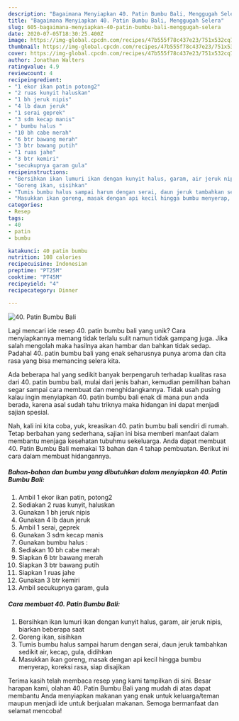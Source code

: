```yaml
---
description: "Bagaimana Menyiapkan 40. Patin Bumbu Bali, Menggugah Selera"
title: "Bagaimana Menyiapkan 40. Patin Bumbu Bali, Menggugah Selera"
slug: 605-bagaimana-menyiapkan-40-patin-bumbu-bali-menggugah-selera
date: 2020-07-05T18:30:25.400Z
image: https://img-global.cpcdn.com/recipes/47b555f78c437e23/751x532cq70/40-patin-bumbu-bali-foto-resep-utama.jpg
thumbnail: https://img-global.cpcdn.com/recipes/47b555f78c437e23/751x532cq70/40-patin-bumbu-bali-foto-resep-utama.jpg
cover: https://img-global.cpcdn.com/recipes/47b555f78c437e23/751x532cq70/40-patin-bumbu-bali-foto-resep-utama.jpg
author: Jonathan Walters
ratingvalue: 4.9
reviewcount: 4
recipeingredient:
- "1 ekor ikan patin potong2"
- "2 ruas kunyit haluskan"
- "1 bh jeruk nipis"
- "4 lb daun jeruk"
- "1 serai geprek"
- "3 sdm kecap manis"
- " bumbu halus "
- "10 bh cabe merah"
- "6 btr bawang merah"
- "3 btr bawang putih"
- "1 ruas jahe"
- "3 btr kemiri"
- "secukupnya garam gula"
recipeinstructions:
- "Bersihkan ikan lumuri ikan dengan kunyit halus, garam, air jeruk nipis, biarkan beberapa saat"
- "Goreng ikan, sisihkan"
- "Tumis bumbu halus sampai harum dengan serai, daun jeruk tambahkan sedikit air, kecap, gula, didihkan"
- "Masukkan ikan goreng, masak dengan api kecil hingga bumbu menyerap, koreksi rasa, siap disajikan"
categories:
- Resep
tags:
- 40
- patin
- bumbu

katakunci: 40 patin bumbu 
nutrition: 108 calories
recipecuisine: Indonesian
preptime: "PT25M"
cooktime: "PT45M"
recipeyield: "4"
recipecategory: Dinner

---
```



![40. Patin Bumbu Bali](https://img-global.cpcdn.com/recipes/47b555f78c437e23/751x532cq70/40-patin-bumbu-bali-foto-resep-utama.jpg)

Lagi mencari ide resep 40. patin bumbu bali yang unik? Cara menyiapkannya memang tidak terlalu sulit namun tidak gampang juga. Jika salah mengolah maka hasilnya akan hambar dan bahkan tidak sedap. Padahal 40. patin bumbu bali yang enak seharusnya punya aroma dan cita rasa yang bisa memancing selera kita.



Ada beberapa hal yang sedikit banyak berpengaruh terhadap kualitas rasa dari 40. patin bumbu bali, mulai dari jenis bahan, kemudian pemilihan bahan segar sampai cara membuat dan menghidangkannya. Tidak usah pusing kalau ingin menyiapkan 40. patin bumbu bali enak di mana pun anda berada, karena asal sudah tahu triknya maka hidangan ini dapat menjadi sajian spesial.


Nah, kali ini kita coba, yuk, kreasikan 40. patin bumbu bali sendiri di rumah. Tetap berbahan yang sederhana, sajian ini bisa memberi manfaat dalam membantu menjaga kesehatan tubuhmu sekeluarga. Anda dapat membuat 40. Patin Bumbu Bali memakai 13 bahan dan 4 tahap pembuatan. Berikut ini cara dalam membuat hidangannya.

<!--inarticleads1-->

##### Bahan-bahan dan bumbu yang dibutuhkan dalam menyiapkan 40. Patin Bumbu Bali:

1. Ambil 1 ekor ikan patin, potong2
1. Sediakan 2 ruas kunyit, haluskan
1. Gunakan 1 bh jeruk nipis
1. Gunakan 4 lb daun jeruk
1. Ambil 1 serai, geprek
1. Gunakan 3 sdm kecap manis
1. Gunakan  bumbu halus :
1. Sediakan 10 bh cabe merah
1. Siapkan 6 btr bawang merah
1. Siapkan 3 btr bawang putih
1. Siapkan 1 ruas jahe
1. Gunakan 3 btr kemiri
1. Ambil secukupnya garam, gula




<!--inarticleads2-->

##### Cara membuat 40. Patin Bumbu Bali:

1. Bersihkan ikan lumuri ikan dengan kunyit halus, garam, air jeruk nipis, biarkan beberapa saat
1. Goreng ikan, sisihkan
1. Tumis bumbu halus sampai harum dengan serai, daun jeruk tambahkan sedikit air, kecap, gula, didihkan
1. Masukkan ikan goreng, masak dengan api kecil hingga bumbu menyerap, koreksi rasa, siap disajikan




Terima kasih telah membaca resep yang kami tampilkan di sini. Besar harapan kami, olahan 40. Patin Bumbu Bali yang mudah di atas dapat membantu Anda menyiapkan makanan yang enak untuk keluarga/teman maupun menjadi ide untuk berjualan makanan. Semoga bermanfaat dan selamat mencoba!
